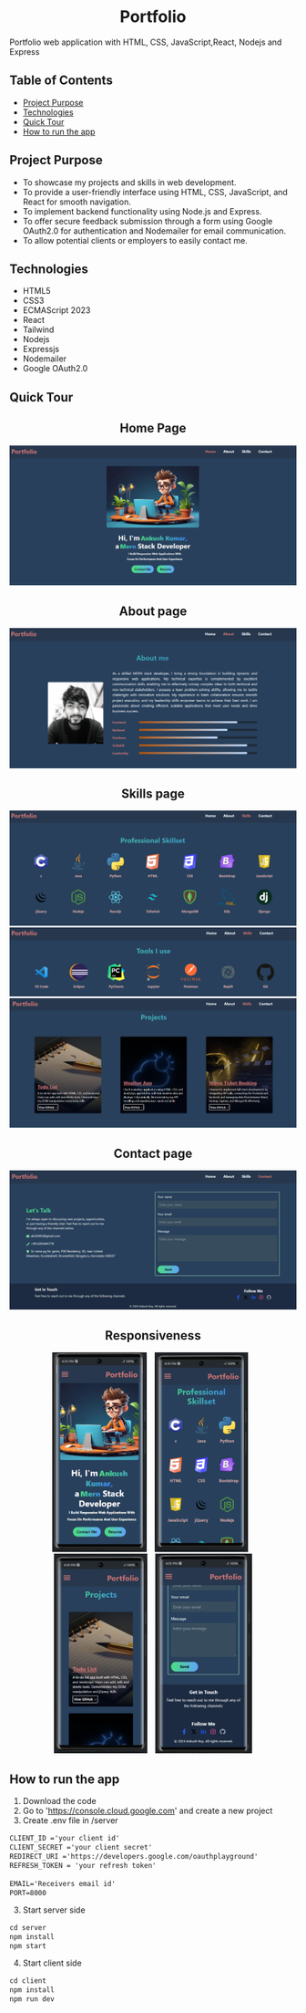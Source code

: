 <h1 align="center">Portfolio</h1>

Portfolio web application with HTML, CSS, JavaScript,React, Nodejs and Express

## Table of Contents
* [Project Purpose](#project-purpose)
* [Technologies](#technologies)
* [Quick Tour](#quick-tour)
* [How to run the app](#how-to-run-the-app)


## Project Purpose
* To showcase my projects and skills in web development.
* To provide a user-friendly interface using HTML, CSS, JavaScript, and React for smooth navigation.
* To implement backend functionality using Node.js and Express.
* To offer secure feedback submission through a form using Google OAuth2.0 for authentication and Nodemailer for email communication.
* To allow potential clients or employers to easily contact me.

## Technologies
* HTML5
* CSS3
* ECMAScript 2023
* React
* Tailwind
* Nodejs
* Expressjs
* Nodemailer
* Google OAuth2.0


## Quick Tour
<h2 align="center">Home Page</h2>
<p align="center">
    <img src="./images/home.png">
</p>

<h2 align="center">About page</h2>
<p align="center">
    <img src="./images/about.png">
</p>
<h2 align="center">Skills page</h2>
<p align="center">
    <img src="./images/professional.png">
    <img src="./images/tools.png">
    <img src="./images/project.png">
</p>
<h2 align="center">Contact page</h2>
<p align="center">
    <img src="./images/footer.png">
</p>


<h2 align="center">Responsiveness</h2>
<p align="center">
    <img src="./images/res1.png" height="350" style="margin-right: 10px;">
    <img src="./images/res2.png" height="350" style="margin-right: 10px;">
    <img src="./images/res3.png" height="350" style="margin-right: 10px;">
    <img src="./images/res4.png" height="350">
</p>


## How to run the app
1. Download the code
2. Go to 'https://console.cloud.google.com' and create a new project
3. Create .env file in /server
```
CLIENT_ID ='your client id'
CLIENT_SECRET ='your client secret'
REDIRECT_URI ='https://developers.google.com/oauthplayground'
REFRESH_TOKEN = 'your refresh token'

EMAIL='Receivers email id'
PORT=8000
```
3. Start server side
```
cd server
npm install
npm start
```
4. Start client side
```
cd client
npm install
npm run dev
```







